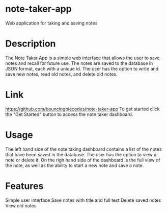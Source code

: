 # note-taker-app

Web application for taking and saving notes

# Description

The Note Taker App is a simple web interface that allows the user to save notes and recall for future use. The notes are saved to the database in JSON format, each with a unique id. The user has the option to write and save new notes, read old notes, and delete old notes.
 
 # Link
 https://github.com/bouncingpiecodes/note-taker-app
 To get started click the "Get Started" button to access the note taker dashboard.

# Usage

The left hand side of the note taking dashboard contains a list of the notes that have been saved in the database. The user has the option to view a note or delete it. On the righ hand side of the dashboard is the full view of the note, as well as the ability to start a new note and save a note.

# Features

Simple user interface
Save notes with title and full text
Delete saved notes
View old notes

